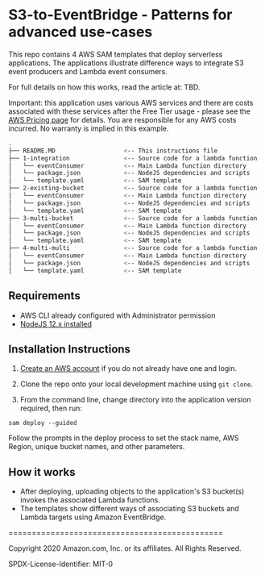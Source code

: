 # S3-to-EventBridge - Patterns for advanced use-cases

This repo contains 4 AWS SAM templates that deploy serverless applications. The applications illustrate difference ways to integrate S3 event producers and Lambda event consumers.

For full details on how this works, read the article at: TBD.

Important: this application uses various AWS services and there are costs associated with these services after the Free Tier usage - please see the [AWS Pricing page](https://aws.amazon.com/pricing/) for details. You are responsible for any AWS costs incurred. No warranty is implied in this example.

```bash
.
├── README.MD                   <-- This instructions file
├── 1-integration               <-- Source code for a lambda function
│   └── eventConsumer           <-- Main Lambda function directory
│   └── package.json            <-- NodeJS dependencies and scripts
│   └── template.yaml           <-- SAM template
├── 2-existing-bucket           <-- Source code for a lambda function
│   └── eventConsumer           <-- Main Lambda function directory
│   └── package.json            <-- NodeJS dependencies and scripts
│   └── template.yaml           <-- SAM template
├── 3-multi-bucket              <-- Source code for a lambda function
│   └── eventConsumer           <-- Main Lambda function directory
│   └── package.json            <-- NodeJS dependencies and scripts
│   └── template.yaml           <-- SAM template
├── 4-multi-multi               <-- Source code for a lambda function
│   └── eventConsumer           <-- Main Lambda function directory
│   └── package.json            <-- NodeJS dependencies and scripts
│   └── template.yaml           <-- SAM template
```

## Requirements

* AWS CLI already configured with Administrator permission
* [NodeJS 12.x installed](https://nodejs.org/en/download/)

## Installation Instructions

1. [Create an AWS account](https://portal.aws.amazon.com/gp/aws/developer/registration/index.html) if you do not already have one and login.

1. Clone the repo onto your local development machine using `git clone`.

1. From the command line, change directory into the application version required, then run:
```
sam deploy --guided
```
Follow the prompts in the deploy process to set the stack name, AWS Region, unique bucket names, and other parameters.

## How it works

* After deploying, uploading objects to the application's S3 bucket(s) invokes the associated Lambda functions.
* The templates show different ways of associating S3 buckets and Lambda targets using Amazon EventBridge.

==============================================

Copyright 2020 Amazon.com, Inc. or its affiliates. All Rights Reserved.

SPDX-License-Identifier: MIT-0